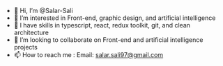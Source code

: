 - 👋 Hi, I’m @Salar-Sali
- 👀 I’m interested in Front-end, graphic design, and artificial intelligence
- 🌱 I have skills in typescript, react, redux toolkit, git, and clean architecture
- 💞️ I’m looking to collaborate on Front-end and artificial intelligence projects
- 📫 How to reach me : Email: salar.sali97@gmail.com
                     

<!---
Salar-Sali/Salar-Sali is a ✨ special ✨ repository because its `README.md` (this file) appears on your GitHub profile.
You can click the Preview link to take a look at your changes.
--->
